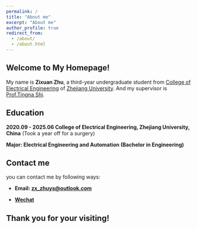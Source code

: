 ```yaml
---
permalink: /
title: "About me"
excerpt: "About me"
author_profile: true
redirect_from: 
  - /about/
  - /about.html
---
```


## Welcome to My Homepage!

My name is **Zixuan Zhu**, a third-year undergraduate student from [College of Electrical Engineering](http://ee.zju.edu.cn/) of [Zhejiang University](https://www.zju.edu.cn/).
And my supervisor is [Prof.Tingna Shi](https://person.zju.edu.cn/0018202). 

## Education

**2020.09 - 2025.06     College of Electrical Engineering, Zhejiang University, China** (Took a year off for a surgery)

**Major: Electrical Engineering and Automation (Bachelor in Engineering)**

## Contact me

you can contact me by following ways:

* **Email: zx_zhuys@outlook.com** 

* **[Wechat](https://ZhuZixuan0809.github.io/images/Wechat_zzx.png)**


## Thank you for your visiting! 
